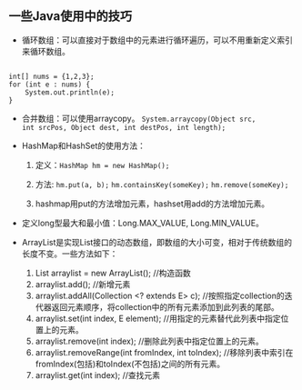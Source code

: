 ## 一些Java使用中的技巧

* 循环数组：可以直接对于数组中的元素进行循环遍历，可以不用重新定义索引来循环数组。

<pre><code>
int[] nums = {1,2,3};
for (int e : nums) {
	System.out.println(e);
}
</code></pre>

* 合并数组：可以使用arraycopy。
<code>System.arraycopy(Object src, int srcPos, Object dest, int destPos, int length);</code>

* HashMap和HashSet的使用方法：
	1. 定义：<code>HashMap hm = new HashMap();</code>
	2. 方法:
		<code>hm.put(a, b);</code>
		<code>hm.containsKey(someKey);</code>
		<code>hm.remove(someKey);</code>
	
	3. hashmap用put的方法增加元素，hashset用add的方法增加元素。 
		
* 定义long型最大和最小值：Long.MAX_VALUE, Long.MIN_VALUE。
* ArrayList是实现List接口的动态数组，即数组的大小可变，相对于传统数组的长度不变。一些方法如下：
	1. List arraylist = new ArrayList();     //构造函数
	2. arraylist.add();      //新增元素
	3. arraylist.addAll(Collection <? extends E> c); //按照指定collection的迭代器返回元素顺序，将collection中的所有元素添加到此列表的尾部。
	4. arraylist.set(int index, E element);   //用指定的元素替代此列表中指定位置上的元素。
	5. arraylist.remove(int index);     //删除此列表中指定位置上的元素。
	6. arraylist.removeRange(int fromIndex, int toIndex);    //移除列表中索引在fromIndex(包括)和toIndex(不包括)之间的所有元素。
	7. arraylist.get(int index); //查找元素